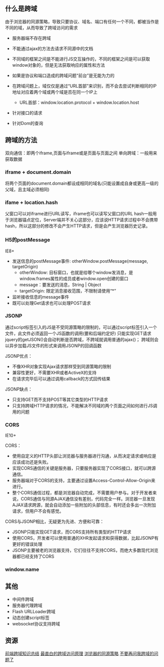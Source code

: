 ## 什么是跨域

由于浏览器的同源策略，导致只要协议、域名、端口有任何一个不同，都被当作是不同的域，从而导致了跨域访问的需求

* 服务器端不存在跨域
* 不能通过ajax的方法去请求不同源中的文档
* 不同域的框架之间是不能进行JS交互操作的，不同的框架之间是可以获取window对象的，但是无法获取响应的属性和方法
* 如果是协议和端口造成的跨域问题“前台”是无能为力的
* 在跨域问题上，域仅仅是通过“URL首部”来识别，而不会去尝试判断相同的IP地址对应着两个域或两个域是否在同一个IP上
    * URL首部：window.location.protocol + window.location.host

* 针对接口的请求
* 针对Dom的查询


## 跨域的方法

双向通信：即两个iframe,页面与iframe或是页面与页面之间
单向跨域：一般用来获取数据

### iframe + document.domain

将两个页面的document.domain都设成相同的域名(只能设置成自身或更高一级的父域，且主域必须相同)

### ifame + location.hash

父窗口可以对iframe进行URL读写，iframe也可以读写父窗口的URL
hash一般用于浏览器锚点定位，Server端并不关心这部分，应该说HTTP请求过程中不会携带hash，所以这部分的修改不会产生HTTP请求，但是会产生浏览器历史记录。

### H5的postMessage

IE8+

* 发送信息的postMessage事件: otherWindow.postMessage(message, targetOrigin)
    * otherWindow: 目标窗口，也就是给哪个window发消息，是window.frames属性的成员或者window.open创建的窗口
    * message：要发送的消息，String | Object
    * targetOrigin: 限定消息接收范围，不限制请使用“*”
* 监听接收信息的message事件
* 既可以处理Get请求也可以处理POST请求







### JSONP

通过script标签引入的JS是不受同源策略的限制的，可以通过script标签引入一个文件，此文件必须返回一个JS函数的调用(要和后端约定好)
只能实现GET请求
jquery的getJSON()会自动判断是否跨域，不跨域就调用普通的ajax()；
跨域则会以异步加载JS文件的形式来调用JSONP的回调函数

JSONP优点：

* 不像XHR对象实现Ajax请求那样受到同源策略的限制
* 兼容性更好，不需要XHR或者ActiveX的支持
* 在请求完毕后可以通过调用callback的方式回传结果

JSONP缺点：

* 只支持GET而不支持POST等其它类型的HTTP请求
* 只支持跨域HTTP请求的情况，不能解决不同域的两个页面之间如何进行JS调用的问题

### CORS

IE10+

CORS：

* 使用自定义的HTTP头部让浏览器与服务器进行沟通，从而决定请求或响应是应该成功还是失败。
* 实现CORS通信的关键是服务器，只要服务器实现了CORS接口，就可以跨源通信。
* 服务器端对于CORS的支持，主要通过设置Access-Control-Allow-Origin来进行。
* 整个CORS通信过程，都是浏览器自动完成，不需要用户参与。对于开发者来说，CORS通信与同源AJAX通信没有差别，代码完全一样。浏览器一旦发现AJAX请求跨源，就会自动添加一些附加的头部信息，有时还会多出一次附加请求，但用户不会有感觉。

CORS与JSONP相比，无疑更为先进、方便和可靠：

* JSONP只能实现GET请求，而CORS支持所有类型的HTTP请求
* 使用CORS，开发者可以使用普通的XHR发起请求和获得数据，比起JSONP有更好的错误处理
* JSONP主要被老的浏览器支持，它们往往不支持CORS，而绝大多数现代浏览器都已经支持了CORS

### window.name

## 其他

* 中间件跨域
* 服务器代理跨域
* Flash URLLoader跨域
* 动态创建script标签
* websocket协议支持跨域


## 资源

[前端跨域知识总结](https://mp.weixin.qq.com/s/NOmsbKZsryTUONQj2gBFIA)
[最直白的跨域访问原理](https://www.cnblogs.com/ahole/p/5885122.html)
[浏览器的同源策略](https://developer.mozilla.org/zh-CN/docs/Web/Security/Same-origin_policy)
[不要再问我跨域的问题了](https://mp.weixin.qq.com/s/Ldh6rkcimZ1ppHPHK3KeUQ)